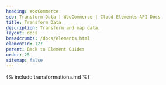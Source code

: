 ```yaml
---
heading: WooCommerce
seo: Transform Data | WooCommerce | Cloud Elements API Docs
title: Transform Data
description: Transform and map data.
layout: docs
breadcrumbs: /docs/elements.html
elementId: 127
parent: Back to Element Guides
order: 25
sitemap: false
---
```


{% include transformations.md %}
